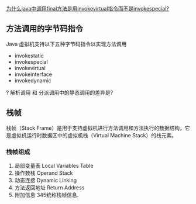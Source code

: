 [为什么java中调用final方法是用invokevirtual指令而不是invokespecial?](https://www.zhihu.com/question/45131640)

## 方法调用的字节码指令
Java 虚拟机支持以下五种字节码指令以实现方法调用
* invokestatic
* invokespecial
* invokevirtual
* invokeinterface
* invokedynamic


? 解析调用  和 分派调用中的静态调用的差异是?


## 栈帧
栈帧（Stack  Frame）是用于支持虚拟机进行方法调用和方法执行的数据结构，它是虚拟机运行时数据区中的虚拟机栈（Virtual  Machine  Stack）的栈元素。
### 栈帧组成
1. 局部变量表 Local Variables Table
2. 操作数栈 Operand Stack 
3. 动态连接 Dynamic Linking
4. 方法返回地址 Return Address
5. 附加信息
345统称栈帧信息.

